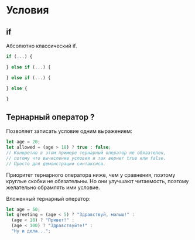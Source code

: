 # Условия

## if

Абсолютно классический if.

```javascript
if (...) {

} else if (...) {

} else if (...) {

} else {

}
```

## Тернарный оператор ?

Позволяет записать условие одним выражением:

```javascript
let age = 20;
let allowed = (age > 18) ? true : false;
// Конкретно в этом примере тернарный оператор не обязателен, 
// потому что вычисление условия и так вернет true или false.
// Просто для демонстрации синтаксиса.
```

Приоритет тернарного оператора ниже, чем у сравнения, поэтому круглые скобки не обязательны. Но они улучшают читаемость, поэтому желательно обрамлять ими условие.

Вложенный тернарный оператор:

```javascript
let age = 50;
let greeting = (age < 5) ? "Здравствуй, малыш!" :
  (age < 18) ? "Привет!" :
  (age < 100) ? "Здравствуйте!" :
  "Ну и дела...";
```

